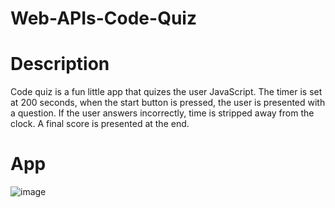 # Web-APIs-Code-Quiz

# Description
Code quiz is a fun little app that quizes the user JavaScript. The timer is set at 200 seconds, when the start button is pressed, the user is presented with a question. If the user answers incorrectly, time is stripped away from the clock. A final score is presented at the end.

# App
![image](https://user-images.githubusercontent.com/63617922/89428904-e6cc1280-d70a-11ea-91ba-17265ae0f65b.png)
